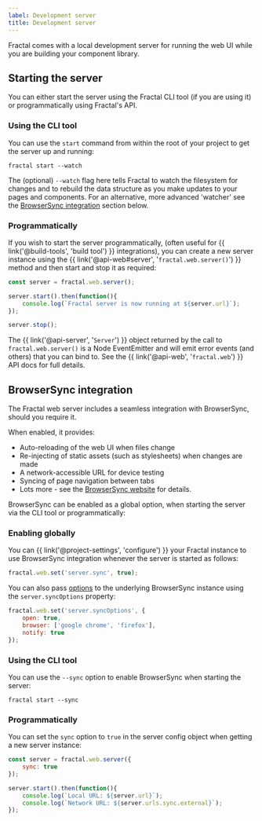 ```yaml
---
label: Development server
title: Development server
---
```


Fractal comes with a local development server for running the web UI while you are building your component library.

## Starting the server

You can either start the server using the Fractal CLI tool (if you are using it) or programmatically using Fractal's API.

### Using the CLI tool

You can use the `start` command from within the root of your project to get the server up and running:

```plain
fractal start --watch
```

The (optional) `--watch` flag here tells Fractal to watch the filesystem for changes and to rebuild the data structure as you make updates to your pages and components. For an alternative, more advanced 'watcher' see the [BrowserSync integration](#browsersync-integration) section below.

### Programmatically

If you wish to start the server programmatically, (often useful for {{ link('@build-tools', 'build tool') }} integrations), you can create a new server instance using the {{ link('@api-web#server', '`fractal.web.server()`') }} method and then start and stop it as required:

```js
const server = fractal.web.server();

server.start().then(function(){
    console.log(`Fractal server is now running at ${server.url}`);
});

server.stop();
```

The {{ link('@api-server', '`Server`') }} object returned by the call to `fractal.web.server()` is a Node EventEmitter and will emit error events (and others) that you can bind to. See the {{ link('@api-web', '`fractal.web`') }} API docs for full details.

## BrowserSync integration

The Fractal web server includes a seamless integration with BrowserSync, should you require it.

When enabled, it provides:

* Auto-reloading of the web UI when files change
* Re-injecting of static assets (such as stylesheets) when changes are made
* A network-accessible URL for device testing
* Syncing of page navigation between tabs
* Lots more - see the [BrowserSync website](https://www.browsersync.io/) for details.

BrowserSync can be enabled as a global option, when starting the server via the CLI tool or programmatically:

### Enabling globally

You can {{ link('@project-settings', 'configure') }} your Fractal instance to use BrowserSync integration whenever the server is started as follows:

```js
fractal.web.set('server.sync', true);
```

You can also pass [options](https://www.browsersync.io/docs/options) to the underlying BrowserSync instance using the `server.syncOptions` property:

```js
fractal.web.set('server.syncOptions', {
    open: true,
    browser: ['google chrome', 'firefox'],
    notify: true
});
```

### Using the CLI tool

You can use the `--sync` option to enable BrowserSync when starting the server:

```plain
fractal start --sync
```

### Programmatically

You can set the `sync` option to `true` in the server config object when getting a new server instance:

```js
const server = fractal.web.server({
    sync: true
});

server.start().then(function(){
    console.log(`Local URL: ${server.url}`);
    console.log(`Network URL: ${server.urls.sync.external}`);
});
```
